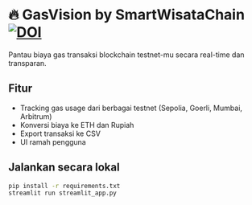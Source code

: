 # 🔥 GasVision by SmartWisataChain [![DOI](https://zenodo.org/badge/DOI/10.5281/zenodo.16763535.svg)](https://doi.org/10.5281/zenodo.16763535)

Pantau biaya gas transaksi blockchain testnet-mu secara real-time dan transparan.

## Fitur
- Tracking gas usage dari berbagai testnet (Sepolia, Goerli, Mumbai, Arbitrum)
- Konversi biaya ke ETH dan Rupiah
- Export transaksi ke CSV
- UI ramah pengguna

## Jalankan secara lokal

```bash
pip install -r requirements.txt
streamlit run streamlit_app.py
